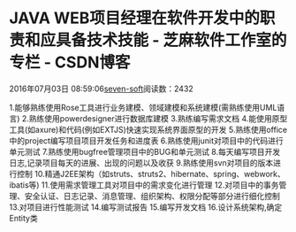 
# JAVA WEB项目经理在软件开发中的职责和应具备技术技能 -  芝麻软件工作室的专栏 - CSDN博客


2016年07月03日 08:59:06[seven-soft](https://me.csdn.net/softn)阅读数：2432


1.能够熟练使用Rose工具进行业务建模、领域建模和系统建模(需熟练使用UML语言)
2.熟练使用powerdesigner进行数据库建模
3.熟练编写需求文档
4.能使用原型工具(如axure)和代码(例如EXTJS)快速实现系统界面原型的开发
5.熟练使用office 中的project编写项目项目开发任务和进度表
6.熟练使用junit对项目中的代码进行单元测试
7.熟练使用bugfree管理项目中的BUG和单元测试
8.每天编写项目开发日志,记录项目每天的进展、出现的问题以及收获
9.熟练使用svn对项目的版本进行控制
10.精通J2EE架构（如struts、struts2、hibernate、spring、webwork、ibatis等)
11.使用需求管理工具对项目中的需求变化进行管理
12.对项目中的事务管理、安全认证、日志记录、消息管理、组织架构、权限分配等部分进行细化控制
13.对项目进行性能测试
14.编写测试报告
15.编写开发文档
16.设计系统架构,确定Entity类

